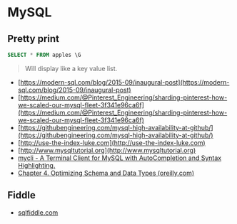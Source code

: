 # MySQL

## Pretty print

```sql
SELECT * FROM apples \G
```
> Will display like a key value list.


* [https://modern-sql.com/blog/2015-09/inaugural-post](https://modern-sql.com/blog/2015-09/inaugural-post)
* [https://medium.com/@Pinterest_Engineering/sharding-pinterest-how-we-scaled-our-mysql-fleet-3f341e96ca6f](https://medium.com/@Pinterest_Engineering/sharding-pinterest-how-we-scaled-our-mysql-fleet-3f341e96ca6f)
* [https://githubengineering.com/mysql-high-availability-at-github/](https://githubengineering.com/mysql-high-availability-at-github/)
* [http://use-the-index-luke.com](http://use-the-index-luke.com)
* [http://www.mysqltutorial.org](http://www.mysqltutorial.org)
* [mycli - A Terminal Client for MySQL with AutoCompletion and Syntax Highlighting.](https://github.com/dbcli/mycli)
* [Chapter 4. Optimizing Schema and Data Types (oreilly.com)](https://www.oreilly.com/library/view/high-performance-mysql/9781449332471/ch04.html)

## Fiddle

* [sqlfiddle.com](http://sqlfiddle.com/#!9/9eecb7d/76933)
